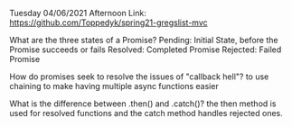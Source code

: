 Tuesday 04/06/2021
Afternoon Link: https://github.com/Toppedyk/spring21-gregslist-mvc

What are the three states of a Promise?
Pending: Initial State, before the Promise succeeds or fails
Resolved: Completed Promise
Rejected: Failed Promise

How do promises seek to resolve the issues of "callback hell"?
to use chaining to make having multiple async functions easier

What is the difference between .then() and .catch()?
the then method is used for resolved functions and the catch method handles rejected ones.